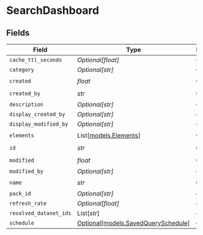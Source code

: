 # SearchDashboard


## Fields

| Field                                                                  | Type                                                                   | Required                                                               | Description                                                            |
| ---------------------------------------------------------------------- | ---------------------------------------------------------------------- | ---------------------------------------------------------------------- | ---------------------------------------------------------------------- |
| `cache_ttl_seconds`                                                    | *Optional[float]*                                                      | :heavy_minus_sign:                                                     | N/A                                                                    |
| `category`                                                             | *Optional[str]*                                                        | :heavy_minus_sign:                                                     | N/A                                                                    |
| `created`                                                              | *float*                                                                | :heavy_check_mark:                                                     | N/A                                                                    |
| `created_by`                                                           | *str*                                                                  | :heavy_check_mark:                                                     | N/A                                                                    |
| `description`                                                          | *Optional[str]*                                                        | :heavy_minus_sign:                                                     | N/A                                                                    |
| `display_created_by`                                                   | *Optional[str]*                                                        | :heavy_minus_sign:                                                     | N/A                                                                    |
| `display_modified_by`                                                  | *Optional[str]*                                                        | :heavy_minus_sign:                                                     | N/A                                                                    |
| `elements`                                                             | List[[models.Elements](../models/elements.md)]                         | :heavy_check_mark:                                                     | N/A                                                                    |
| `id`                                                                   | *str*                                                                  | :heavy_check_mark:                                                     | N/A                                                                    |
| `modified`                                                             | *float*                                                                | :heavy_check_mark:                                                     | N/A                                                                    |
| `modified_by`                                                          | *Optional[str]*                                                        | :heavy_minus_sign:                                                     | N/A                                                                    |
| `name`                                                                 | *str*                                                                  | :heavy_check_mark:                                                     | N/A                                                                    |
| `pack_id`                                                              | *Optional[str]*                                                        | :heavy_minus_sign:                                                     | N/A                                                                    |
| `refresh_rate`                                                         | *Optional[float]*                                                      | :heavy_minus_sign:                                                     | N/A                                                                    |
| `resolved_dataset_ids`                                                 | List[*str*]                                                            | :heavy_minus_sign:                                                     | N/A                                                                    |
| `schedule`                                                             | [Optional[models.SavedQuerySchedule]](../models/savedqueryschedule.md) | :heavy_minus_sign:                                                     | N/A                                                                    |